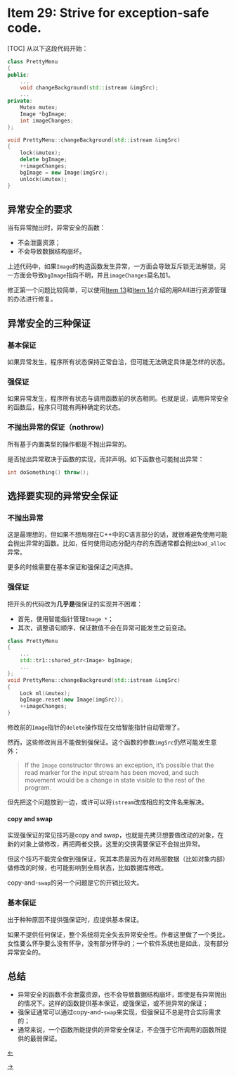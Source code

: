 # Item 29: Strive for exception-safe code.

[TOC]
从以下这段代码开始：

```cpp
class PrettyMenu
{
public:
    ...
    void changeBackground(std::istream &imgSrc);
    ...
private:
    Mutex mutex;
    Image *bgImage;
    int imageChanges;
};

void PrettyMenu::changeBackground(std::istream &imgSrc)
{
    lock(&mutex);
    delete bgImage;
    ++imageChanges;
    bgImage = new Image(imgSrc);
    unlock(&mutex);
}
```

## 异常安全的要求

当有异常抛出时，异常安全的函数：

- 不会泄露资源；
- 不会导致数据结构崩坏。

上述代码中，如果`Image`的构造函数发生异常，一方面会导致互斥锁无法解锁，另一方面会导致`bgImage`指向不明，并且`imageChanges`莫名加1。

修正第一个问题比较简单，可以使用[Item 13](../Item%2013)和[Item 14](../Item%2014)介绍的用RAII进行资源管理的办法进行修复。

## 异常安全的三种保证

### 基本保证

如果异常发生，程序所有状态保持正常自洽，但可能无法确定具体是怎样的状态。

### 强保证

如果异常发生，程序所有状态与调用函数前的状态相同。也就是说，调用异常安全的函数后，程序只可能有两种确定的状态。

### 不抛出异常的保证（nothrow)

所有基于内置类型的操作都是不抛出异常的。

是否抛出异常取决于函数的实现，而非声明。如下函数也可能抛出异常：

```cpp
int doSomething() throw();
```

## 选择要实现的异常安全保证

### 不抛出异常

这是最理想的，但如果不想局限在C++中的C语言部分的话，就很难避免使用可能会抛出异常的函数。比如，任何使用动态分配内存的东西通常都会抛出`bad_alloc`异常。

更多的时候需要在基本保证和强保证之间选择。

### 强保证

把开头的代码改为**几乎是**强保证的实现并不困难：

- 首先，使用智能指针管理`Image *`；
- 其次，调整语句顺序，保证数值不会在异常可能发生之前变动。

```cpp
class PrettyMenu
{
    ...
    std::tr1::shared_ptr<Image> bgImage;
    ...
};
void PrettyMenu::changeBackground(std::istream &imgSrc)
{
    Lock ml(&mutex);
    bgImage.reset(new Image(imgSrc));
    ++imageChanges;
}
```

修改前的`Image`指针的`delete`操作现在交给智能指针自动管理了。

然而，这些修改尚且不能做到强保证。这个函数的参数`imgSrc`仍然可能发生意外：

> If the `Image` constructor throws an exception, it’s possible that the read marker for the input stream has been moved, and such movement would be a change in state visible to the rest of the program.

但先把这个问题放到一边，或许可以将`istream`改成相应的文件名来解决。

#### copy and swap

实现强保证的常见技巧是copy and swap，也就是先拷贝想要做改动的对象，在新的对象上做修改，再把两者交换。这里的交换需要保证不会抛出异常。

但这个技巧不能完全做到强保证，究其本质是因为在对局部数据（比如对象内部）做修改的时候，也可能影响到全局状态，比如数据库修改。

copy-and-`swap`的另一个问题是它的开销比较大。

### 基本保证

出于种种原因不提供强保证时，应提供基本保证。

如果不提供任何保证，整个系统将完全失去异常安全性。作者这里做了一个类比，女性要么怀孕要么没有怀孕，没有部分怀孕的；一个软件系统也是如此，没有部分异常安全的。

## 总结

- 异常安全的函数不会泄露资源，也不会导致数据结构崩坏，即使是有异常抛出的情况下。这样的函数提供基本保证，或强保证，或不抛异常的保证；
- 强保证通常可以通过copy-and-`swap`来实现，但强保证不总是符合实际需求的；
- 通常来说，一个函数所能提供的异常安全保证，不会强于它所调用的函数所提供的最弱保证。

<a href="../Item%2028"><-</a>

<a href="../Item%2030">-></a>
